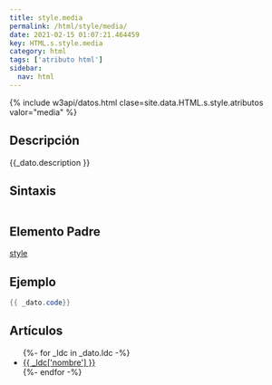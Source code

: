 ```yaml
---
title: style.media
permalink: /html/style/media/
date: 2021-02-15 01:07:21.464459
key: HTML.s.style.media
category: html
tags: ['atributo html']
sidebar: 
  nav: html
---
```


{% include w3api/datos.html clase=site.data.HTML.s.style.atributos valor="media" %}

## Descripción
{{_dato.description }}

## Sintaxis
~~~html
~~~

## Elemento Padre
[style](/html/style/)

## Ejemplo
~~~java
{{ _dato.code}}
~~~

## Artículos
<ul>
{%- for _ldc in _dato.ldc -%}
   <li>
       <a href="{{_ldc['url'] }}">{{ _ldc['nombre'] }}</a>
   </li>
{%- endfor -%}
</ul>
